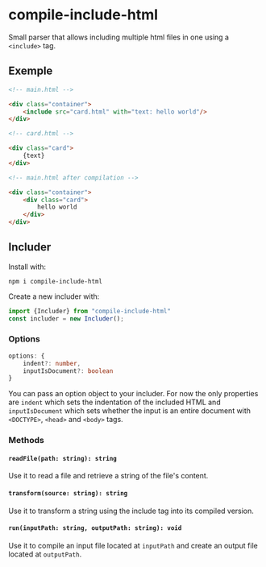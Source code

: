 # compile-include-html

Small parser that allows including multiple html files in one using a `<include>` tag.

## Exemple

```html
<!-- main.html -->

<div class="container">
    <include src="card.html" with="text: hello world"/>
</div>
```

```html
<!-- card.html -->

<div class="card">
    {text}
</div>
```


```html
<!-- main.html after compilation -->

<div class="container">
    <div class="card">
        hello world
    </div>
</div>
```

## Includer

Install with: 

```
npm i compile-include-html
```

Create a new includer with:

```typescript
import {Includer} from "compile-include-html"
const includer = new Includer();
```

### Options

```typescript
options: {
    indent?: number,
    inputIsDocument?: boolean
}
```

You can pass an option object to your includer. For now the only properties are `indent` which sets the indentation of the included HTML and `inputIsDocument` which sets whether the input is an entire document with `<DOCTYPE>`, `<head>` and `<body>` tags. 

### Methods

#### `readFile(path: string): string`

Use it to read a file and retrieve a string of the file's content.

#### `transform(source: string): string`

Use it to transform a string using the include tag into its compiled version.


#### `run(inputPath: string, outputPath: string): void`

Use it to compile an input file located at `inputPath` and create an output file located at `outputPath`.



